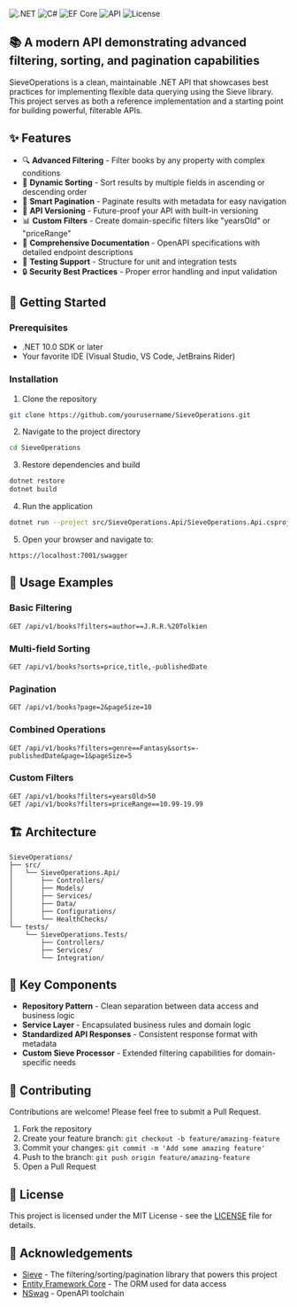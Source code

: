 ![.NET](https://img.shields.io/badge/.NET-10.0-512BD4)
![C#](https://img.shields.io/badge/C%23-10.0-239120)
![EF Core](https://img.shields.io/badge/EF%20Core-10.0-purple)
![API](https://img.shields.io/badge/API-REST-orange)
![License](https://img.shields.io/badge/License-MIT-blue)

## 📚 A modern API demonstrating advanced filtering, sorting, and pagination capabilities

SieveOperations is a clean, maintainable .NET API that showcases best practices for implementing flexible data querying using the Sieve library. This project serves as both a reference implementation and a starting point for building powerful, filterable APIs.

## ✨ Features

- 🔍 **Advanced Filtering** - Filter books by any property with complex conditions
- 🔢 **Dynamic Sorting** - Sort results by multiple fields in ascending or descending order
- 📄 **Smart Pagination** - Paginate results with metadata for easy navigation
- 🔄 **API Versioning** - Future-proof your API with built-in versioning
- 📊 **Custom Filters** - Create domain-specific filters like "yearsOld" or "priceRange"
- 📝 **Comprehensive Documentation** - OpenAPI specifications with detailed endpoint descriptions
- 🧪 **Testing Support** - Structure for unit and integration tests
- 🔒 **Security Best Practices** - Proper error handling and input validation

## 🚀 Getting Started

### Prerequisites

- .NET 10.0 SDK or later
- Your favorite IDE (Visual Studio, VS Code, JetBrains Rider)

### Installation

1. Clone the repository
```bash
git clone https://github.com/yourusername/SieveOperations.git
```

2. Navigate to the project directory
```bash
cd SieveOperations
```

3. Restore dependencies and build
```bash
dotnet restore
dotnet build
```

4. Run the application
```bash
dotnet run --project src/SieveOperations.Api/SieveOperations.Api.csproj
```

5. Open your browser and navigate to:
```
https://localhost:7001/swagger
```

## 📖 Usage Examples

### Basic Filtering

```
GET /api/v1/books?filters=author==J.R.R.%20Tolkien
```

### Multi-field Sorting

```
GET /api/v1/books?sorts=price,title,-publishedDate
```

### Pagination

```
GET /api/v1/books?page=2&pageSize=10
```

### Combined Operations

```
GET /api/v1/books?filters=genre==Fantasy&sorts=-publishedDate&page=1&pageSize=5
```

### Custom Filters

```
GET /api/v1/books?filters=yearsOld>50
GET /api/v1/books?filters=priceRange==10.99-19.99
```

## 🏗️ Architecture

```
SieveOperations/
├── src/
│   └── SieveOperations.Api/
│       ├── Controllers/
│       ├── Models/
│       ├── Services/
│       ├── Data/
│       ├── Configurations/
│       └── HealthChecks/
└── tests/
    └── SieveOperations.Tests/
        ├── Controllers/
        ├── Services/
        └── Integration/
```

## 🧩 Key Components

- **Repository Pattern** - Clean separation between data access and business logic
- **Service Layer** - Encapsulated business rules and domain logic
- **Standardized API Responses** - Consistent response format with metadata
- **Custom Sieve Processor** - Extended filtering capabilities for domain-specific needs

## 🤝 Contributing

Contributions are welcome! Please feel free to submit a Pull Request.

1. Fork the repository
2. Create your feature branch: `git checkout -b feature/amazing-feature`
3. Commit your changes: `git commit -m 'Add some amazing feature'`
4. Push to the branch: `git push origin feature/amazing-feature`
5. Open a Pull Request

## 📄 License

This project is licensed under the MIT License - see the [LICENSE](LICENSE) file for details.

## 👏 Acknowledgements

- [Sieve](https://github.com/Biarity/Sieve) - The filtering/sorting/pagination library that powers this project
- [Entity Framework Core](https://github.com/dotnet/efcore) - The ORM used for data access
- [NSwag](https://github.com/RicoSuter/NSwag) - OpenAPI toolchain
